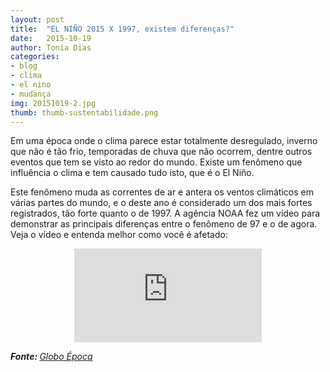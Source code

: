 ```yaml
---
layout: post
title:  "EL NIÑO 2015 X 1997, existem diferenças?"
date:   2015-10-19
author: Tonia Dias
categories: 
- blog
- clima
- el nino
- mudança
img: 20151019-2.jpg
thumb: thumb-sustentabilidade.png
---
```


Em uma época onde o clima parece estar totalmente desregulado, inverno que não é tão frio, temporadas de chuva que não ocorrem, dentre outros eventos que tem se visto ao redor do mundo. Existe um fenômeno que influência o clima e tem causado tudo isto, que é o El Niño.<!--more-->

Este fenômeno muda as correntes de ar e antera os ventos climáticos em várias partes do mundo, e o deste ano é considerado um dos mais fortes registrados, tão forte quanto o de 1997. A agência NOAA fez um vídeo para demonstrar as principais diferenças entre o fenômeno de 97 e o de agora. Veja o vídeo e entenda melhor como você é afetado:

<p align="center">
    <iframe class="videoFrame" src="https://www.youtube.com/embed/whsQbIwWjBo" frameborder="0" allowfullscreen></iframe> 
</p>

<i><b>Fonte: </b><a href="http://epoca.globo.com/colunas-e-blogs/blog-do-planeta/noticia/2015/10/el-nino-2015-x-1997-em-video.html">Globo Época</a></i>